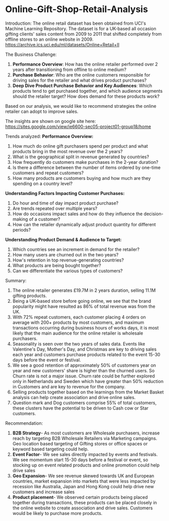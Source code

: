 # Online-Gift-Shop-Retail-Analysis

Introduction:
The online retail dataset has been obtained from UCI's Machine Learning Repository. The dataset is for a UK-based all occasion gifting clients' sales content from 2009 to 2011 that shifted completely from offline stores to an online website in 2009. https://archive.ics.uci.edu/ml/datasets/Online+Retail+II

The Business Challenge:
1) **Performance Overview**: How has the online retailer performed over 2 years after transitioning from offline to online medium?
2) **Purchase Behavior**: Who are the online customers responsible for driving sales for the retailer and what drives product purchases?
3) **Deep Dive Product Purchase Behavior and Key Audiences**: Which products tend to get purchased together, and which audience segments should the retailer target? How does demand for these products work?

Based on our analysis, we would like to recommend strategies the online retailer can adopt to improve sales. 

The insights are shown on google site here: https://sites.google.com/view/ie6600-sec05-project01-group18/home

Trends analyzed:
**Performance Overview:**
1) How much do online gift purchasers spend per product and what products bring in the most revenue over the 2 years?
2) What is the geographical split in revenue generated by countries?
3) How frequently do customers make purchases in the 2-year duration?
4) Is there a difference between the number of items ordered by one-time customers and repeat customers?
5) How many products are customers buying and how much are they spending on a country level?

**Understanding Factors Impacting Customer Purchases:**
1) Do hour and time of day impact product purchase?
2) Are trends repeated over multiple years?
3) How do occasions impact sales and how do they influence the decision-making of a customer?
4) How can the retailer dynamically adjust product quantity for different periods?

**Understanding Product Demand & Audience to Target:**
1) Which countries see an increment in demand for the retailer?
2) How many users are churned out in the two years?
3) How's retention in top revenue-generating countries?
4) What products are being bought together?
5) Can we differentiate the various types of customers? 

Summary:
1) The online retailer generates £19.7M in 2 years duration, selling 11.1M gifting products.
2) Being a UK-based store before going online, we see that the brand popularity might have resulted as 86% of total revenue was from the UK.
3) With 72% repeat customers, each customer placing 4 orders on average with 200+ products by most customers, and maximum transactions occurring during business hours of works days, it is most likely that the main audience for the online retailer is wholesale purchasers.
4) Seasonality is seen over the two years of sales data. Events like Valentine's Day, Mother's Day, and Christmas are key to driving sales each year and customers purchase products related to the event 15-30 days before the event or festival.
5) We see a good retention of approximately 50% of customers year on year and new customers' share is higher than the churned users. So Churn rate is not a major issue. Churn rate could be further explored only in Netherlands and Sweden which have greater than 50% reduction in Customers and are key to revenue for the company.
6) Selling products together based on the learnings from the Market Basket analysis can help create association and drive online sales.
7) Question mark and Dog customers comprise 55% of total customers, these clusters have the potential to be driven to Cash cow or Star customers.

Recommendation:
1) **B2B Strategy**- As most customers are Wholesale purchasers, increase reach by targeting B2B Wholesale Retailers via Marketing campaigns. Geo location based targeting of Gifting stores or office spaces or keyword based targeting could help.
2) **Event Factor**- We see sales directly impacted by events and festivals. We see momentum start 15-30 days before a festival or event, so stocking up on event related products and online promotion could help drive sales
3) **Geo Expansion**- We see revenue skewed towards UK and European countries, market expansion into markets that were less impacted by recession like Australia, Japan and Hong Kong could help drive new customers and increase sales
4) **Product placement**- We observed certain products being placed together during transactions, these products can be placed closely in the online website to create association and drive sales. Customers would be likely to purchase more products.
